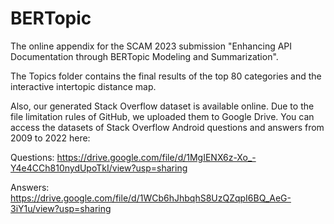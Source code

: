 # BERTopic

The online appendix for the SCAM 2023 submission "Enhancing API Documentation through BERTopic Modeling and Summarization".

The Topics folder contains the final results of the top 80 categories and the interactive intertopic distance map.

Also, our generated Stack Overflow dataset is available online. Due to the file limitation rules of GitHub, we uploaded them to Google Drive. You can access the datasets of Stack Overflow Android questions and answers from 2009 to 2022 here:

Questions: https://drive.google.com/file/d/1MgIENX6z-Xo_-Y4e4CCh810nydUpoTkI/view?usp=sharing

Answers: https://drive.google.com/file/d/1WCb6hJhbqhS8UzQZqpI6BQ_AeG-3iY1u/view?usp=sharing


